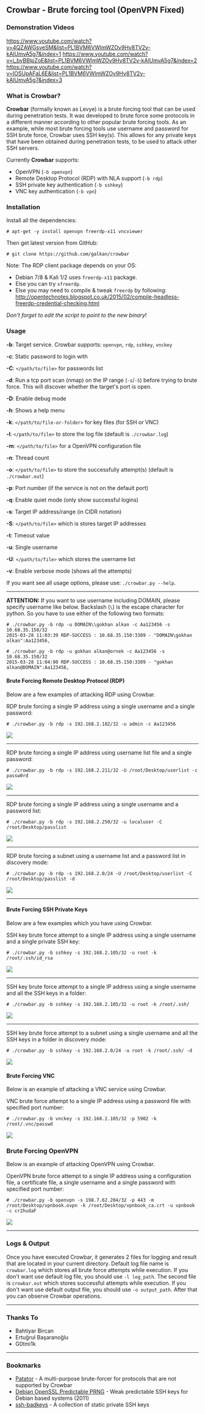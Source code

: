 ## Crowbar - Brute forcing tool (OpenVPN Fixed)

### Demonstration Videos

https://www.youtube.com/watch?v=4QZAWGsveSM&list=PL1BVM6VWlmWZOv9Hv8TV2v-kAlUmvA5g7&index=1
https://www.youtube.com/watch?v=i_byBBlpZoE&list=PL1BVM6VWlmWZOv9Hv8TV2v-kAlUmvA5g7&index=2
https://www.youtube.com/watch?v=IOSUpAFaL6E&list=PL1BVM6VWlmWZOv9Hv8TV2v-kAlUmvA5g7&index=3

### What is Crowbar?

**Crowbar** (formally known as Levye) is a brute forcing tool that can be used during penetration tests. It was developed to brute force some protocols in a different manner according to other popular brute forcing tools. As an example, while most brute forcing tools use username and password for SSH brute force, Crowbar uses SSH key(s). This allows for any private keys that have been obtained during penetration tests, to be used to attack other SSH servers.

Currently **Crowbar** supports:

- OpenVPN (`-b openvpn`)
- Remote Desktop Protocol (RDP) with NLA support (`-b rdp`)
- SSH private key authentication (`-b sshkey`)
- VNC key authentication (`-b vpn`)


### Installation

Install all the dependencies:

```
# apt-get -y install openvpn freerdp-x11 vncviewer
```

Then get latest version from GitHub:

```
# git clone https://github.com/galkan/crowbar
```

Note: The RDP client package depends on your OS:

+ Debian 7/8 & Kali 1/2 uses `freerdp-x11` package.
+ Else you can try `xfreerdp`.
+ Else you may need to compile & tweak `freerdp` by following: http://opentechnotes.blogspot.co.uk/2015/02/compile-headless-freerdp-credential-checking.html

_Don't forget to edit the script to point to the new binary_!

### Usage

**-b**: Target service. Crowbar supports: `openvpn`, `rdp`, `sshkey`, `vnckey`

**-c**: Static password to login with

**-C**: `</path/to/file>` for passwords list

**-d**: Run a tcp port scan (nmap) on the IP range (`-s`/`-S`) before trying to brute force. This will discover whether the target's port is open.

**-D**: Enable debug mode

**-h**: Shows a help menu

**-k**: `</path/to/file-or-folder>` for key files (for SSH or VNC)

**-l**: `</path/to/file>` to store the log file (default is `./crowbar.log`)

**-m**: `</path/to/file>` for a OpenVPN configuration file

**-n**: Thread count

**-o**: `</path/to/file>` to store the successfully attempt(s) (default is `./crowbar.out`)

**-p**: Port number (if the service is not on the default port)

**-q**: Enable quiet mode (only show successful logins)

**-s**: Target IP address/range (in CIDR notation)

**-S**: `</path/to/file>` which is stores target IP addresses

**-t**: Timeout value

**-u**: Single username

**-U**: `</path/to/file>` which stores the username list

**-v**: Enable verbose mode (shows all the attempts)

If you want see all usage options, please use: `./crowbar.py --help`.

- - -

**ATTENTION:** If you want to use username including DOMAIN, please specify username like below. Backslash (`\`) is the escape character for python. So you have to use either of the following two formats:

```
# ./crowbar.py -b rdp -u DOMAIN\\gokhan alkan -c Aa123456 -s 10.68.35.150/32
2015-03-28 11:03:39 RDP-SUCCESS : 10.68.35.150:3389 - "DOMAIN\gokhan alkan":Aa123456,
```

```
# ./crowbar.py -b rdp -u gokhan alkan@ornek -c Aa123456 -s 10.68.35.150/32
2015-03-28 11:04:00 RDP-SUCCESS : 10.68.35.150:3389 - "gokhan alkan@DOMAIN":Aa123456,
```



#### Brute Forcing Remote Desktop Protocol (RDP)

Below are a few examples of attacking RDP using Crowbar.



RDP brute forcing a single IP address using a single username and a single password:

```
# ./crowbar.py -b rdp -s 192.168.2.182/32 -u admin -c Aa123456
```

![](https://raw.githubusercontent.com/galkan/crowbar/master/images/crowbar-rdp.jpg)


- - -


RDP brute forcing a single IP address using username list file and a single password:

```
# ./crowbar.py -b rdp -s 192.168.2.211/32 -U /root/Desktop/userlist -c passw0rd
```

![](https://raw.githubusercontent.com/galkan/crowbar/master/images/crowvar-rdp-dosya.jpg)


- - -


RDP brute forcing a single IP address using a single username and a password list:

```
# ./crowbar.py -b rdp -s 192.168.2.250/32 -u localuser -C /root/Desktop/passlist
```

![](https://raw.githubusercontent.com/galkan/crowbar/master/images/crowvar-rdp-dosya2.jpg)


- - -


RDP brute forcing a subnet using a username list and a password list in discovery mode:

```
# ./crowbar.py -b rdp -s 192.168.2.0/24 -U /root/Desktop/userlist -C /root/Desktop/passlist -d
```

![](https://raw.githubusercontent.com/galkan/crowbar/master/images/crowvar-rdp-kadi-parola-dosya.jpg)


- - -


#### Brute Forcing SSH Private Keys

Below are a few examples which you have using Crowbar.



SSH key brute force attempt to a single IP address using a single username and a single private SSH key:

```
# ./crowbar.py -b sshkey -s 192.168.2.105/32 -u root -k /root/.ssh/id_rsa
```

![](https://raw.githubusercontent.com/galkan/crowbar/master/images/crowbar-ssh1.jpg)


- - -


SSH key brute force attempt to a single IP address using a single username and all the SSH keys in a folder:

```
# ./crowbar.py -b sshkey -s 192.168.2.105/32 -u root -k /root/.ssh/
```

![](https://raw.githubusercontent.com/galkan/crowbar/master/images/crowbar-ssh2.jpg)


- - -


SSH key brute force attempt to a subnet using a single username and all the SSH keys in a folder in discovery mode:

```
# ./crowbar.py -b sshkey -s 192.168.2.0/24 -u root -k /root/.ssh/ -d
```

![](https://raw.githubusercontent.com/galkan/crowbar/master/images/crowbar-ssh3.jpg)



#### Brute Forcing VNC

Below is an example of attacking a VNC service using Crowbar.



VNC brute force attempt to a single IP address using a password file with specified port number:

```
# ./crowbar.py -b vnckey -s 192.168.2.105/32 -p 5902 -k /root/.vnc/passwd
```

![](https://raw.githubusercontent.com/galkan/crowbar/master/images/crowbar-vnc.jpg)



### Brute Forcing OpenVPN

Below is an example of attacking OpenVPN using Crowbar.



OpenVPN brute force attempt to a single IP address using a configuration file, a certificate file, a single username and a single password with specified port number:

```
# ./crowbar.py -b openvpn -s 198.7.62.204/32 -p 443 -m /root/Desktop/vpnbook.ovpn -k /root/Desktop/vpnbook_ca.crt -u vpnbook -c cr2hudaF
```

![](https://raw.githubusercontent.com/galkan/crowbar/master/images/crowbar-vpn.jpg)



- - -

### Logs & Output

Once you have executed Crowbar, it generates 2 files for logging and result that are located in your current directory. Default log file name is `crowbar.log` which stores all brute force attempts while execution. If you don't want use default log file, you should use `-l log_path`. The second file is `crowbar.out` which stores successful attempts while execution. If you don't want use default output file, you should use `-o output_path`. After that you can observe Crowbar operations.


- - -

### Thanks To

- Bahtiyar Bircan
- Ertuğrul Başaranoğlu
- G0tmi1k



- - -

### Bookmarks

- [Patator](https://github.com/lanjelot/patator) - A multi-purpose brute-forcer for protocols that are not supported by Crowbar
- [Debian OpenSSL Predictable PRNG](https://github.com/g0tmi1k/debian-ssh) - Weak predictable SSH keys for Debian based systems (2011)
- [ssh-badkeys](https://github.com/rapid7/ssh-badkeys) - A collection of static private SSH keys
